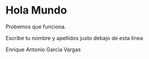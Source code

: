 # Hola Mundo

Probemos que funciona.

Escribe tu nombre y apellidos justo debajo de esta línea

Enrique Antonio Garcia Vargas

